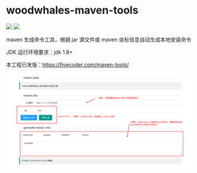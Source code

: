 # woodwhales-maven-tools

[![](https://img.shields.io/badge/Author-woodwhales-green.svg)](https://woodwhales.cn/) ![](https://img.shields.io/badge/License-GPL%203.0-orange.svg)

maven 生成命令工具，根据 jar 源文件或 maven 坐标信息自动生成本地安装命令

JDK 运行环境要求：jdk 1.8+

本工程已发版：https://fivecoder.com/maven-tools/

![](doc.png)

